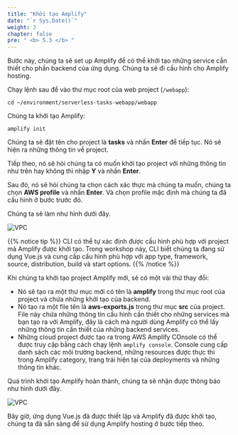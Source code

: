 ```yaml
---
title: "Khởi tạo Amplify"
date: "`r Sys.Date()`"
weight: 3
chapter: false
pre: " <b> 5.3 </b> "
---
```


Bước này, chúng ta sẽ set up Amplify để có thể khởi tạo những service cần thiết cho phần backend của ứng dụng. Chúng ta sẽ đi cấu hình cho Amplify hosting.

Chạy lệnh sau để vào thư mục root của web project (`/webapp`):

```
cd ~/environment/serverless-tasks-webapp/webapp
```

Chúng ta khởi tạo Amplify:

```
amplify init
```

Chúng ta sẽ đặt tên cho project là **tasks** và nhấn **Enter** để tiếp tục. Nó sẽ hiện ra những thông tin về project.

Tiếp theo, nó sẽ hỏi chúng ta có muốn khởi tạo project với những thông tin như trên hay không thì nhập **Y** và nhấn **Enter**.

Sau đó, nó sẽ hỏi chúng ta chọn cách xác thực mà chúng ta muốn, chúng ta chọn **AWS profile** và nhấn **Enter**. Và chọn profile mặc định mà chúng ta đã cấu hình ở bước trước đó.

Chúng ta sẽ làm như hình dưới đây.

![VPC](/images/5.deploy/5.3-initializeamplify/5.3-1.png)

{{% notice tip %}}
CLI có thể tự xác định được cấu hình phù hợp với project mà Amplify được khởi tạo. Trong workshop này, CLI biết chúng ta đang sử dụng Vue.js và cung cấp cấu hình phù hợp với app type, framework, source, distribution, build và start options.
{{% /notice %}}

Khi chúng ta khởi tạo project Amplify mới, sẽ có một vài thứ thay đổi:

- Nó sẽ tạo ra một thư mục mới có tên là **amplify** trong thư mục root của project và chứa những khởi tạo của backend.
- Nó tạo ra một file tên là **aws-exports.js** trong thư mục **src** của project. File này chứa những thông tin cấu hình cần thiết cho những services mà bạn tạo ra với Amplify, đây là cách mà người dùng Amplify có thể lấy những thông tin cần thiết của những backend services.
- Những cloud project được tạo ra trong AWS Amplify COnsole có thể được truy cập bằng cách chạy lệnh `amplify console`. Console cung cấp danh sách các môi trường backend, những resources được thực thi trong Amplify category, trang trái hiện tại của deployments và những thông tin khác.

Quá trình khởi tạo Amplify hoàn thành, chúng ta sẽ nhận được thông báo như hình dưới đây.

![VPC](/images/5.deploy/5.3-initializeamplify/5.3-2.png)

Bây giờ, ứng dụng Vue.js đã được thiết lập và Amplify đã được khởi tạo, chúng ta đã sẵn sàng để sử dụng Amplify hosting ở bước tiếp theo.
